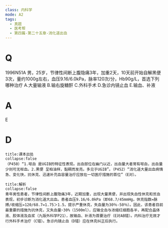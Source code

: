 ```yaml
---
class: 内科学
mode: A2
tags:
  - 真题
  - 医考帮
  - 第四篇-第二十五章-消化道出血
---
```


# Q
1996N51A 男，25岁，节律性间断上腹隐痛3年，加重2天，10天前开始自解黑便3次，量约1000g左右，血压9.16/6.0kPa，脉率120次/分，Hb90g/L，首选下列哪种治疗
A.大量输液
B.输右旋糖酐
C.外科手术
D.急诊内镜止血
E.输血、补液

# A
E
# D
```ad-note
title:课本出处
collapse:false
（P450）“1.呕血 是UGIB的特征性表现。出血部位在幽门以近，出血量大者常有呕血，出血量少则可无呕血。2.黑便 呈柏油样，黏稠而发亮。多见于UGIB”。（P452）“消化道大量出血病情急、变化快，抗休克、迅速补充血容量治疗应放在一切医疗措施的首位”（E对）。
```

```ad-summary
title:解析
collapse:false
青年男性患者，节律性间断上腹隐痛3年，近期加重，出现大量黑便，并出现失血性休克和贫血表现，初步诊断为消化道大出血。患者血压9.16/6.0kPa（即68.7/45mmHg，休克指数=脉搏/收缩压=120/68.7=1.75＞1.5，提示严重休克，失血量为30％-50％）。因此，该患者目前最重要的措施为抗休克，又失血量˃30%（1500ml），应输全血与浓缩红细胞各半，再配合晶体液、胶体液及血浆（九版外科学P21），故输血、补液为首要治疗（E对AB错）。内科治疗无效才行外科手术治疗（C错）。急诊内镜止血（D错）应在休克纠正后执行。
```

